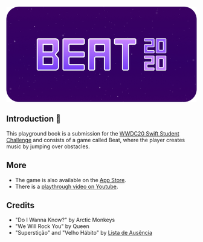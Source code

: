 ![BeatBanner](Banner.png) 

## Introduction 👋
This playground book is a submission for the [WWDC20 Swift Student Challenge](https://developer.apple.com/wwdc20/swift-student-challenge/) and consists of a game called Beat, where the player creates music by jumping over obstacles.

## More
- The game is also available on the [App Store](https://apps.apple.com/br/app/beat-a-musical-journey/id1514160330).
- There is a [playthrough video on Youtube](https://youtu.be/ayVB08sXtZY).

## Credits
- "Do I Wanna Know?" by Arctic Monkeys
- "We Will Rock You" by Queen
- "Superstição" and "Velho Hábito" by [Lista de Ausência](https://open.spotify.com/artist/5LLCiTzGrCPbcCZBGBqubv)
